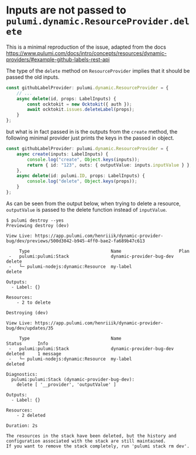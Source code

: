 # Inputs are not passed to `pulumi.dynamic.ResourceProvider.delete`

This is a minimal reproduction of the issue, adapted from the docs https://www.pulumi.com/docs/intro/concepts/resources/dynamic-providers/#example-github-labels-rest-api

The type of the `delete` method on `ResourceProvider` implies that it should be passed the old inputs.

```ts
const githubLabelProvider: pulumi.dynamic.ResourceProvider = {
	// ...
	async delete(id, props: LabelInputs) {
		const ocktokit = new Ocktokit({ auth });
		await ocktokit.issues.deleteLabel(props);
	}
};
```

but what is in fact passed in is the outputs from the `create` method, the following minimal provider just prints the keys in the passed in object.

```ts
const githubLabelProvider: pulumi.dynamic.ResourceProvider = {
	async create(inputs: LabelInputs) {
		console.log("create", Object.keys(inputs));
		return { id: "123", outs: { outputValue: inputs.inputValue } };
	},
	async delete(id: pulumi.ID, props: LabelInputs) {
		console.log("delete", Object.keys(props));
	}
};
```

As can be seen from the output below, when trying to delete a resource, `outputValue` is passed to the delete function instead of `inputValue`.

```
$ pulumi destroy --yes
Previewing destroy (dev)

View Live: https://app.pulumi.com/henriiik/dynamic-provider-bug/dev/previews/500d3042-b945-4ff0-bae2-fa689b47c613

     Type                               Name                      Plan
 -   pulumi:pulumi:Stack                dynamic-provider-bug-dev  delete
 -   └─ pulumi-nodejs:dynamic:Resource  my-label                  delete

Outputs:
  - Label: {}

Resources:
    - 2 to delete

Destroying (dev)

View Live: https://app.pulumi.com/henriiik/dynamic-provider-bug/dev/updates/35

     Type                               Name                      Status      Info
 -   pulumi:pulumi:Stack                dynamic-provider-bug-dev  deleted     1 message
 -   └─ pulumi-nodejs:dynamic:Resource  my-label                  deleted

Diagnostics:
  pulumi:pulumi:Stack (dynamic-provider-bug-dev):
    delete [ '__provider', 'outputValue' ]

Outputs:
  - Label: {}

Resources:
    - 2 deleted

Duration: 2s

The resources in the stack have been deleted, but the history and configuration associated with the stack are still maintained.
If you want to remove the stack completely, run 'pulumi stack rm dev'.
```
